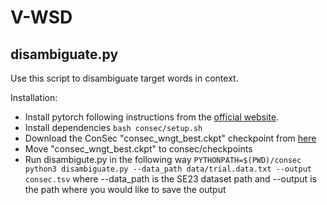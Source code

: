 # V-WSD

## disambiguate.py
Use this script to disambiguate target words in context.

Installation:

- Install pytorch following instructions from the [official website](https://pytorch.org/get-started/locally/).
- Install dependencies
```bash consec/setup.sh```
- Download the ConSec "consec_wngt_best.ckpt" checkpoint from [here](https://drive.google.com/file/d/1dwzQ7QDwe8hH4pGBBe-5g4N_BI2eLDfA/view?usp=sharing)
- Move "consec_wngt_best.ckpt" to consec/checkpoints
- Run disambigute.py in the following way
```PYTHONPATH=$(PWD)/consec python3 disambiguate.py --data_path data/trial.data.txt --output consec.tsv```
where --data_path is the SE23 dataset path and --output is the path where you would like to save the output